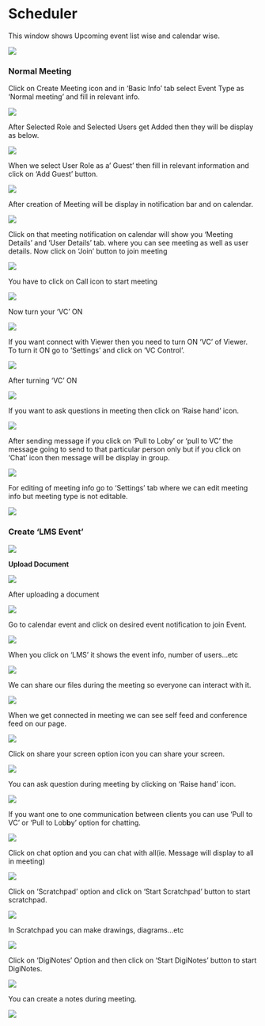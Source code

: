# Scheduler

This window shows Upcoming event list wise and calendar wise.

![](../.gitbook/assets/image%20%28165%29.png)

###  **Normal Meeting**

Click on Create Meeting icon and in ‘Basic Info’ tab select Event Type as ‘Normal meeting’ and fill in relevant info.

![](../.gitbook/assets/image%20%28192%29.png)

After Selected Role and Selected Users get Added then they will be display as below.

![](../.gitbook/assets/image%20%28276%29.png)

When we select User Role as a’ Guest’ then fill in relevant information and click on ‘Add Guest’ button.

![](../.gitbook/assets/image%20%28161%29.png)

After creation of Meeting will be display in notification bar and on calendar.

![](../.gitbook/assets/image%20%28119%29.png)

Click on that meeting notification on calendar will show you ‘Meeting Details’ and ‘User Details’ tab. where you can see meeting as well as user details. Now click on ‘Join’ button to join meeting

![](../.gitbook/assets/image%20%28129%29.png)

You have to click on Call icon to start meeting

![](../.gitbook/assets/image%20%28152%29.png)

Now turn your ‘VC’ ON

![](../.gitbook/assets/image%20%28106%29.png)

If you want connect with Viewer then you need to turn ON ‘VC’ of Viewer. To turn it ON go to ‘Settings’ and click on ‘VC Control’.

![](../.gitbook/assets/image%20%28207%29.png)

After turning ‘VC’ ON

![](../.gitbook/assets/image%20%28108%29.png)

If you want to ask questions in meeting then click on ‘Raise hand’ icon.

![](../.gitbook/assets/image%20%28229%29.png)

After sending message if you click on ‘Pull to Loby’ or ‘pull to VC’ the message going to send to that particular person only but if you click on ‘Chat’ icon then message will be display in group.

![](../.gitbook/assets/image%20%28178%29.png)

For editing of meeting info go to ‘Settings’ tab where we can edit meeting info but meeting type is not editable.

![](../.gitbook/assets/image%20%2879%29.png)

###  **Create ‘LMS Event’**

![](../.gitbook/assets/image%20%28126%29.png)

 **Upload Document**

![](../.gitbook/assets/image%20%28217%29.png)

After uploading a document

![](../.gitbook/assets/image%20%28103%29.png)

Go to calendar event and click on desired event notification to join Event.

![](../.gitbook/assets/image%20%2870%29.png)

When you click on ‘LMS’ it shows the event info, number of users…etc

![](../.gitbook/assets/image%20%287%29.png)

We can share our files during the meeting so everyone can interact with it.

![](../.gitbook/assets/image%20%28280%29.png)

When we get connected in meeting we can see self feed and conference feed on our page.

![](../.gitbook/assets/image%20%28171%29.png)

Click on share your screen option icon you can share your screen.

![](../.gitbook/assets/image%20%28225%29.png)

You can ask question during meeting by clicking on ‘Raise hand’ icon.

![](../.gitbook/assets/image%20%28122%29.png)

If you want one to one communication between clients you can use ‘Pull to VC’ or ‘Pull to Lob**b**y’ option for chatting.

![](../.gitbook/assets/image%20%28274%29.png)

Click on chat option and you can chat with all\(ie. Message will display to all in meeting\)

![](../.gitbook/assets/image%20%28234%29.png)

Click on ‘Scratchpad’ option and click on ‘Start Scratchpad’ button to start scratchpad.

![](../.gitbook/assets/image%20%2873%29.png)

In Scratchpad you can make drawings, diagrams…etc

![](../.gitbook/assets/image%20%2862%29.png)

Click on ‘DigiNotes’ Option and then click on ‘Start DigiNotes’ button to start DigiNotes.

![](../.gitbook/assets/image%20%2895%29.png)

You can create a notes during meeting.

![](../.gitbook/assets/image%20%28251%29.png)



